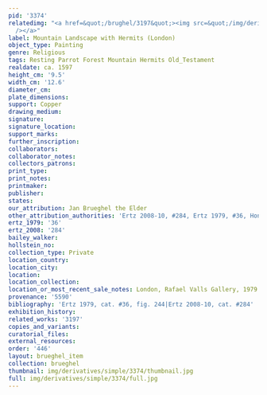 ```yaml
---
pid: '3374'
relatedimg: "<a href=&quot;/brughel/3197&quot;><img src=&quot;/img/derivatives/simple/3197/thumbnail.jpg&quot;
  /></a>"
label: Mountain Landscape with Hermits (London)
object_type: Painting
genre: Religious
tags: Resting Parrot Forest Mountain Hermits Old_Testament
realdate: ca. 1597
height_cm: '9.5'
width_cm: '12.6'
diameter_cm: 
plate_dimensions: 
support: Copper
drawing_medium: 
signature: 
signature_location: 
support_marks: 
further_inscription: 
collaborators: 
collaborator_notes: 
collectors_patrons: 
print_type: 
print_notes: 
printmaker: 
publisher: 
states: 
our_attribution: Jan Brueghel the Elder
other_attribution_authorities: 'Ertz 2008-10, #284, Ertz 1979, #36, Honig database'
ertz_1979: '36'
ertz_2008: '284'
bailey_walker: 
hollstein_no: 
collection_type: Private
location_country: 
location_city: 
location: 
location_collection: 
location_or_most_recent_sale_notes: London, Rafael Valls Gallery, 1979
provenance: '5590'
bibliography: 'Ertz 1979, cat. #36, fig. 244|Ertz 2008-10, cat. #284'
exhibition_history: 
related_works: '3197'
copies_and_variants: 
curatorial_files: 
external_resources: 
order: '446'
layout: brueghel_item
collection: brueghel
thumbnail: img/derivatives/simple/3374/thumbnail.jpg
full: img/derivatives/simple/3374/full.jpg
---
```

